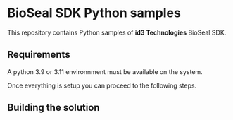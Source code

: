 # BioSeal SDK Python samples

This repository contains Python samples of **id3 Technologies** BioSeal SDK.

## Requirements

A python 3.9 or 3.11 environnment must be available on the system.

Once everything is setup you can proceed to the following steps.

## Building the solution
